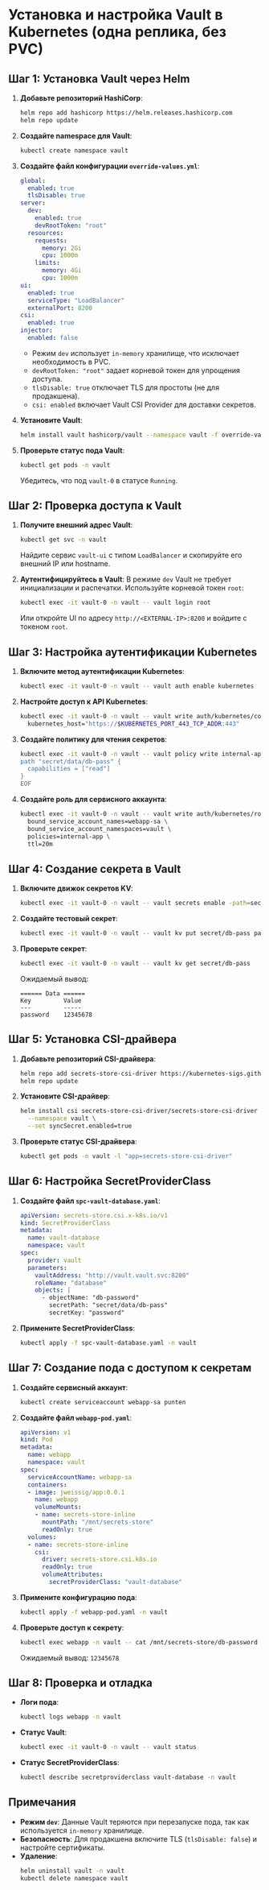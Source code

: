 # Установка и настройка Vault в Kubernetes (одна реплика, без PVC)

## Шаг 1: Установка Vault через Helm

1. **Добавьте репозиторий HashiCorp**:
   ```bash
   helm repo add hashicorp https://helm.releases.hashicorp.com
   helm repo update
   ```

2. **Создайте namespace для Vault**:
   ```bash
   kubectl create namespace vault
   ```

3. **Создайте файл конфигурации `override-values.yml`**:
   ```yaml
   global:
     enabled: true
     tlsDisable: true
   server:
     dev:
       enabled: true
       devRootToken: "root"
     resources:
       requests:
         memory: 2Gi
         cpu: 1000m
       limits:
         memory: 4Gi
         cpu: 1000m
   ui:
     enabled: true
     serviceType: "LoadBalancer"
     externalPort: 8200
   csi:
     enabled: true
   injector:
     enabled: false
   ```
   - Режим `dev` использует `in-memory` хранилище, что исключает необходимость в PVC.
   - `devRootToken: "root"` задает корневой токен для упрощения доступа.
   - `tlsDisable: true` отключает TLS для простоты (не для продакшена).
   - `csi: enabled` включает Vault CSI Provider для доставки секретов.

4. **Установите Vault**:
   ```bash
   helm install vault hashicorp/vault --namespace vault -f override-values.yml
   ```

5. **Проверьте статус пода Vault**:
   ```bash
   kubectl get pods -n vault
   ```
   Убедитесь, что под `vault-0` в статусе `Running`.

## Шаг 2: Проверка доступа к Vault
1. **Получите внешний адрес Vault**:
   ```bash
   kubectl get svc -n vault
   ```
   Найдите сервис `vault-ui` с типом `LoadBalancer` и скопируйте его внешний IP или hostname.

2. **Аутентифицируйтесь в Vault**:
   В режиме `dev` Vault не требует инициализации и распечатки. Используйте корневой токен `root`:
   ```bash
   kubectl exec -it vault-0 -n vault -- vault login root
   ```
   Или откройте UI по адресу `http://<EXTERNAL-IP>:8200` и войдите с токеном `root`.

## Шаг 3: Настройка аутентификации Kubernetes

1. **Включите метод аутентификации Kubernetes**:
   ```bash
   kubectl exec -it vault-0 -n vault -- vault auth enable kubernetes
   ```

2. **Настройте доступ к API Kubernetes**:
   ```bash
   kubectl exec -it vault-0 -n vault -- vault write auth/kubernetes/config \
     kubernetes_host="https://$KUBERNETES_PORT_443_TCP_ADDR:443"
   ```

3. **Создайте политику для чтения секретов**:
   ```bash
   kubectl exec -it vault-0 -n vault -- vault policy write internal-app - <<EOF
   path "secret/data/db-pass" {
     capabilities = ["read"]
   }
   EOF
   ```

4. **Создайте роль для сервисного аккаунта**:
   ```bash
   kubectl exec -it vault-0 -n vault -- vault write auth/kubernetes/role/database \
     bound_service_account_names=webapp-sa \
     bound_service_account_namespaces=vault \
     policies=internal-app \
     ttl=20m
   ```

## Шаг 4: Создание секрета в Vault

1. **Включите движок секретов KV**:
   ```bash
   kubectl exec -it vault-0 -n vault -- vault secrets enable -path=secret kv
   ```

2. **Создайте тестовый секрет**:
   ```bash
   kubectl exec -it vault-0 -n vault -- vault kv put secret/db-pass password="12345678"
   ```

3. **Проверьте секрет**:
   ```bash
   kubectl exec -it vault-0 -n vault -- vault kv get secret/db-pass
   ```
   Ожидаемый вывод:
   ```
   ====== Data ======
   Key         Value
   ---         -----
   password    12345678
   ```

## Шаг 5: Установка CSI-драйвера

1. **Добавьте репозиторий CSI-драйвера**:
   ```bash
   helm repo add secrets-store-csi-driver https://kubernetes-sigs.github.io/secrets-store-csi-driver/charts
   helm repo update
   ```

2. **Установите CSI-драйвер**:
   ```bash
   helm install csi secrets-store-csi-driver/secrets-store-csi-driver \
     --namespace vault \
     --set syncSecret.enabled=true
   ```

3. **Проверьте статус CSI-драйвера**:
   ```bash
   kubectl get pods -n vault -l "app=secrets-store-csi-driver"
   ```

## Шаг 6: Настройка SecretProviderClass

1. **Создайте файл `spc-vault-database.yaml`**:
   ```yaml
   apiVersion: secrets-store.csi.x-k8s.io/v1
   kind: SecretProviderClass
   metadata:
     name: vault-database
     namespace: vault
   spec:
     provider: vault
     parameters:
       vaultAddress: "http://vault.vault.svc:8200"
       roleName: "database"
       objects: |
         - objectName: "db-password"
           secretPath: "secret/data/db-pass"
           secretKey: "password"
   ```

2. **Примените SecretProviderClass**:
   ```bash
   kubectl apply -f spc-vault-database.yaml -n vault
   ```

## Шаг 7: Создание пода с доступом к секретам

1. **Создайте сервисный аккаунт**:
   ```bash
   kubectl create serviceaccount webapp-sa punten
   ```

2. **Создайте файл `webapp-pod.yaml`**:
   ```yaml
   apiVersion: v1
   kind: Pod
   metadata:
     name: webapp
     namespace: vault
   spec:
     serviceAccountName: webapp-sa
     containers:
     - image: jweissig/app:0.0.1
       name: webapp
       volumeMounts:
       - name: secrets-store-inline
         mountPath: "/mnt/secrets-store"
         readOnly: true
     volumes:
     - name: secrets-store-inline
       csi:
         driver: secrets-store.csi.k8s.io
         readOnly: true
         volumeAttributes:
           secretProviderClass: "vault-database"
   ```

3. **Примените конфигурацию пода**:
   ```bash
   kubectl apply -f webapp-pod.yaml -n vault
   ```

4. **Проверьте доступ к секрету**:
   ```bash
   kubectl exec webapp -n vault -- cat /mnt/secrets-store/db-password
   ```
   Ожидаемый вывод: `12345678`

## Шаг 8: Проверка и отладка

- **Логи пода**:
   ```bash
   kubectl logs webapp -n vault
   ```
- **Статус Vault**:
   ```bash
   kubectl exec -it vault-0 -n vault -- vault status
   ```
- **Статус SecretProviderClass**:
   ```bash
   kubectl describe secretproviderclass vault-database -n vault
   ```

## Примечания
- **Режим `dev`**: Данные Vault теряются при перезапуске пода, так как используется `in-memory` хранилище.
- **Безопасность**: Для продакшена включите TLS (`tlsDisable: false`) и настройте сертификаты.
- **Удаление**:
   ```bash
   helm uninstall vault -n vault
   kubectl delete namespace vault
   ```
